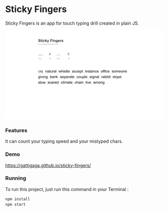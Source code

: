 # Sticky Fingers

Sticky Fingers is an app for touch typing drill created in plain JS.

![sticky-fingers](./thumbnail.png)

### Features

It can count your typing speed and your mistyped chars.

### Demo

https://gattigaga.github.io/sticky-fingers/

### Running

To run this project, just run this command in your Terminal :

```bash
npm install
npm start
```
